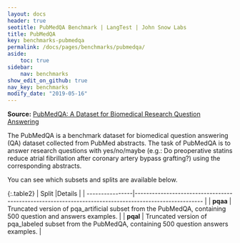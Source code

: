 ```yaml
---
layout: docs
header: true
seotitle: PubMedQA Benchmark | LangTest | John Snow Labs
title: PubMedQA
key: benchmarks-pubmedqa
permalink: /docs/pages/benchmarks/pubmedqa/
aside:
    toc: true
sidebar:
    nav: benchmarks
show_edit_on_github: true
nav_key: benchmarks
modify_date: "2019-05-16"
---
```



**Source:** [PubMedQA: A Dataset for Biomedical Research Question Answering](https://arxiv.org/abs/1909.06146)

The PubMedQA is a benchmark dataset for biomedical question answering (QA) dataset collected from PubMed abstracts. The task of PubMedQA is to answer research questions with yes/no/maybe (e.g.: Do preoperative statins reduce atrial fibrillation after coronary artery bypass grafting?) using the corresponding abstracts.

You can see which subsets and splits are available below.

{:.table2}
| Split           |Details                                                                                                |
| ----------------|------------------------------------------------------------------------------------------------------ |
| **pqaa**       | Truncated version of pqa_artificial subset from the PubMedQA, containing 500 question and answers examples.                         |
| **pqal**  | Truncated version of pqa_labeled subset from the PubMedQA, containing 500 question answers examples. |